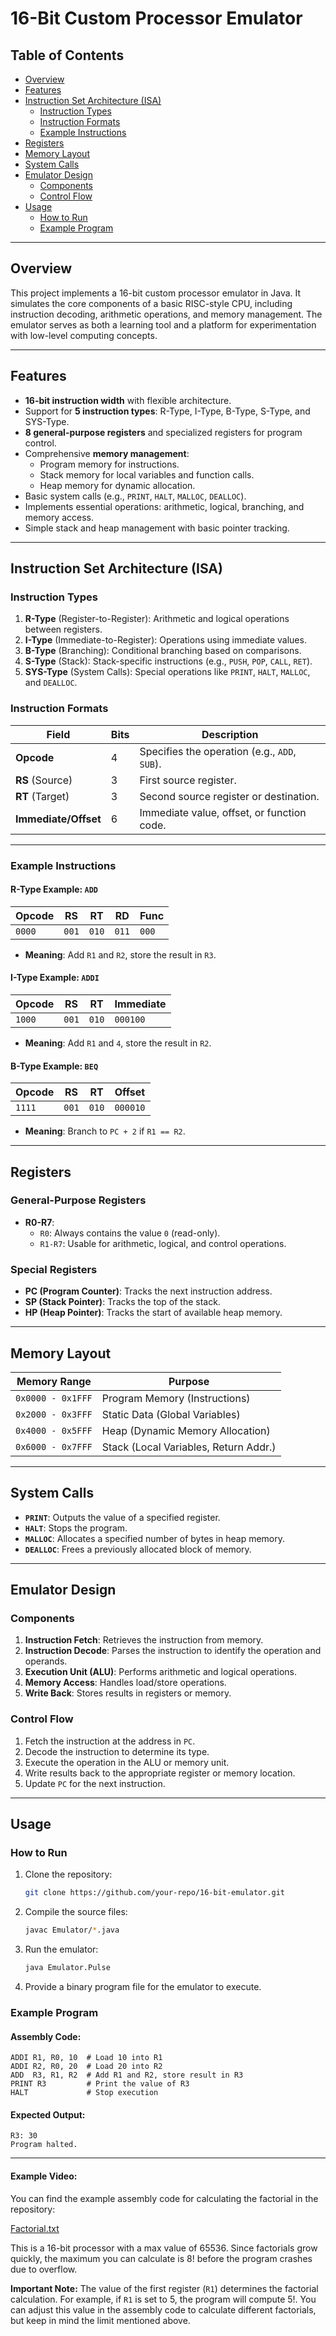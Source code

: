 # 16-Bit Custom Processor Emulator

## Table of Contents
- [Overview](#overview)
- [Features](#features)
- [Instruction Set Architecture (ISA)](#instruction-set-architecture-isa)
    - [Instruction Types](#instruction-types)
    - [Instruction Formats](#instruction-formats)
    - [Example Instructions](#example-instructions)
- [Registers](#registers)
- [Memory Layout](#memory-layout)
- [System Calls](#system-calls)
- [Emulator Design](#emulator-design)
    - [Components](#components)
    - [Control Flow](#control-flow)
- [Usage](#usage)
    - [How to Run](#how-to-run)
    - [Example Program](#example-program)
---

## Overview
This project implements a 16-bit custom processor emulator in Java. It simulates the core components of a basic RISC-style CPU, including instruction decoding, arithmetic operations, and memory management. The emulator serves as both a learning tool and a platform for experimentation with low-level computing concepts.

---

## Features
- **16-bit instruction width** with flexible architecture.
- Support for **5 instruction types**: R-Type, I-Type, B-Type, S-Type, and SYS-Type.
- **8 general-purpose registers** and specialized registers for program control.
- Comprehensive **memory management**:
    - Program memory for instructions.
    - Stack memory for local variables and function calls.
    - Heap memory for dynamic allocation.
- Basic system calls (e.g., `PRINT`, `HALT`, `MALLOC`, `DEALLOC`).
- Implements essential operations: arithmetic, logical, branching, and memory access.
- Simple stack and heap management with basic pointer tracking.

---

## Instruction Set Architecture (ISA)

### Instruction Types
1. **R-Type** (Register-to-Register): Arithmetic and logical operations between registers.
2. **I-Type** (Immediate-to-Register): Operations using immediate values.
3. **B-Type** (Branching): Conditional branching based on comparisons.
4. **S-Type** (Stack): Stack-specific instructions (e.g., `PUSH`, `POP`, `CALL`, `RET`).
5. **SYS-Type** (System Calls): Special operations like `PRINT`, `HALT`, `MALLOC`, and `DEALLOC`.

### Instruction Formats
| **Field**              | **Bits** | **Description**                           |
|------------------------|----------|-------------------------------------------|
| **Opcode**             | 4        | Specifies the operation (e.g., `ADD`, `SUB`). |
| **RS** (Source)        | 3        | First source register.                    |
| **RT** (Target)        | 3        | Second source register or destination.    |
| **Immediate/Offset**   | 6        | Immediate value, offset, or function code.|

---

### Example Instructions
#### R-Type Example: `ADD`
| **Opcode** | **RS** | **RT** | **RD** | **Func** |
|------------|--------|--------|--------|----------|
| `0000`     | `001`  | `010`  | `011`  | `000`    |
- **Meaning**: Add `R1` and `R2`, store the result in `R3`.

#### I-Type Example: `ADDI`
| **Opcode** | **RS** | **RT** | **Immediate** |
|------------|--------|--------|---------------|
| `1000`     | `001`  | `010`  | `000100`      |
- **Meaning**: Add `R1` and `4`, store the result in `R2`.

#### B-Type Example: `BEQ`
| **Opcode** | **RS** | **RT** | **Offset** |
|------------|--------|--------|------------|
| `1111`     | `001`  | `010`  | `000010`   |
- **Meaning**: Branch to `PC + 2` if `R1 == R2`.

---

## Registers
### General-Purpose Registers
- **R0-R7**:
    - `R0`: Always contains the value `0` (read-only).
    - `R1-R7`: Usable for arithmetic, logical, and control operations.

### Special Registers
- **PC (Program Counter)**: Tracks the next instruction address.
- **SP (Stack Pointer)**: Tracks the top of the stack.
- **HP (Heap Pointer)**: Tracks the start of available heap memory.

---

## Memory Layout
| **Memory Range**    | **Purpose**                           |
|---------------------|---------------------------------------|
| `0x0000 - 0x1FFF`   | Program Memory (Instructions)         |
| `0x2000 - 0x3FFF`   | Static Data (Global Variables)        |
| `0x4000 - 0x5FFF`   | Heap (Dynamic Memory Allocation)      |
| `0x6000 - 0x7FFF`   | Stack (Local Variables, Return Addr.) |

---

## System Calls
- **`PRINT`**: Outputs the value of a specified register.
- **`HALT`**: Stops the program.
- **`MALLOC`**: Allocates a specified number of bytes in heap memory.
- **`DEALLOC`**: Frees a previously allocated block of memory.

---

## Emulator Design

### Components
1. **Instruction Fetch**: Retrieves the instruction from memory.
2. **Instruction Decode**: Parses the instruction to identify the operation and operands.
3. **Execution Unit (ALU)**: Performs arithmetic and logical operations.
4. **Memory Access**: Handles load/store operations.
5. **Write Back**: Stores results in registers or memory.

### Control Flow
1. Fetch the instruction at the address in `PC`.
2. Decode the instruction to determine its type.
3. Execute the operation in the ALU or memory unit.
4. Write results back to the appropriate register or memory location.
5. Update `PC` for the next instruction.

---

## Usage

### How to Run
1. Clone the repository:
   ```bash
   git clone https://github.com/your-repo/16-bit-emulator.git
   ```
2. Compile the source files:
   ```bash
   javac Emulator/*.java
   ```
3. Run the emulator:
   ```bash
   java Emulator.Pulse
   ```
4. Provide a binary program file for the emulator to execute.

### Example Program
#### Assembly Code:
```assembly
ADDI R1, R0, 10  # Load 10 into R1
ADDI R2, R0, 20  # Load 20 into R2
ADD  R3, R1, R2  # Add R1 and R2, store result in R3
PRINT R3         # Print the value of R3
HALT             # Stop execution
```
#### Expected Output:
```
R3: 30
Program halted.
```

---

#### Example Video:

You can find the example assembly code for calculating the factorial in the repository:

[Factorial.txt](https://github.com/moh2169407/pulse-16/blob/main/Test/Factorial.txt)

This is a 16-bit processor with a max value of 65536. Since factorials grow quickly, the maximum you can calculate is 8! before the program crashes due to overflow.

**Important Note:**
The value of the first register (`R1`) determines the factorial calculation. For example, if `R1` is set to 5, the program will compute 5!. You can adjust this value in the assembly code to calculate different factorials, but keep in mind the limit mentioned above.


